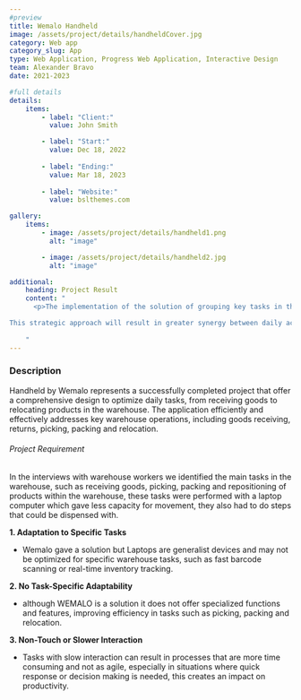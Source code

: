 ```yaml
---
#preview
title: Wemalo Handheld
image: /assets/project/details/handheldCover.jpg
category: Web app
category_slug: App
type: Web Application, Progress Web Application, Interactive Design
team: Alexander Bravo
date: 2021-2023

#full details
details:
    items:
        - label: "Client:"
          value: John Smith

        - label: "Start:"
          value: Dec 18, 2022
        
        - label: "Ending:"
          value: Mar 18, 2023
        
        - label: "Website:"
          value: bslthemes.com

gallery: 
    items:
        - image: /assets/project/details/handheld1.png
          alt: "image"

        - image: /assets/project/details/handheld2.jpg
          alt: "image"

additional:
    heading: Project Result
    content: "
      <p>The implementation of the solution of grouping key tasks in the warehouse, such as booking incoming goods, returns, picking, packing and product relocation, would result in a significant optimization of logistics operations and a substantial improvement in overall warehouse efficiency.

This strategic approach will result in greater synergy between daily activities, allowing tasks to be completed more consistently and quickly. By bringing these essential functions together, more efficient management of time and resources will be achieved, maximizing the productivity of warehouse staff.</p>
   
    "
---
```


### Description

Handheld by Wemalo represents a successfully completed project that offer a comprehensive design to optimize daily tasks, from receiving goods to relocating products in the warehouse. The application efficiently and effectively addresses key warehouse operations, including goods receiving, returns, picking, packing and relocation.

###### Project Requirement

In the interviews with warehouse workers we identified the main tasks in the warehouse, such as receiving goods, picking, packing and repositioning of products within the warehouse, these tasks were performed with a laptop computer which gave less capacity for movement, they also had to do steps that could be dispensed with.

**1. Adaptation to Specific Tasks**

- Wemalo gave a solution but Laptops are generalist devices and may not be optimized for specific warehouse tasks, such as fast barcode scanning or real-time inventory tracking.

**2. No Task-Specific Adaptability**

- although WEMALO is a solution it does not offer specialized functions and features, improving efficiency in tasks such as picking, packing and relocation.

**3. Non-Touch or Slower Interaction**

- Tasks with slow interaction can result in processes that are more time consuming and not as agile, especially in situations where quick response or decision making is needed, this creates an impact on productivity.

